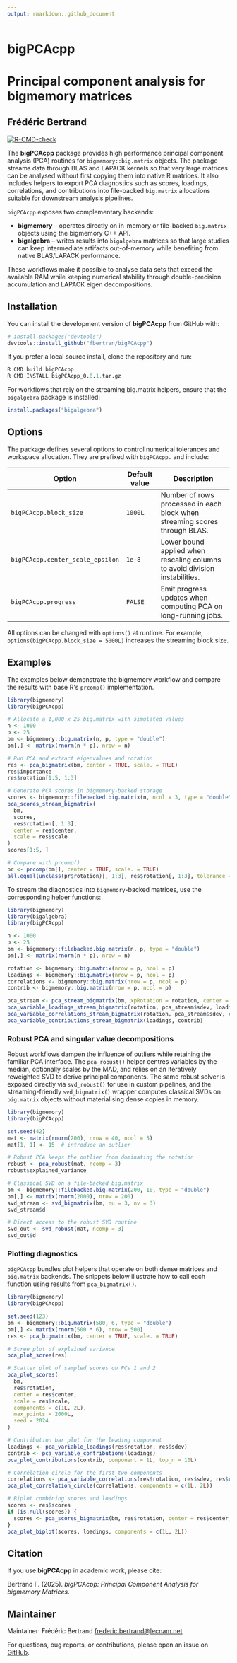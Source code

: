 ```yaml
---
output: rmarkdown::github_document
---
```


<!-- README.md is generated from README.Rmd. Please edit that file -->



# bigPCAcpp

# Principal component analysis for bigmemory matrices
## Frédéric Bertrand

<!-- badges: start -->
[![R-CMD-check](https://github.com/fbertran/bigPCAcpp/actions/workflows/R-CMD-check.yaml/badge.svg)](https://github.com/fbertran/bigPCAcpp/actions/workflows/R-CMD-check.yaml)
<!-- badges: end -->

The **bigPCAcpp** package provides high performance principal component
analysis (PCA) routines for `bigmemory::big.matrix` objects. The package
streams data through BLAS and LAPACK kernels so that very large matrices
can be analysed without first copying them into native R matrices. It
also includes helpers to export PCA diagnostics such as scores,
loadings, correlations, and contributions into file-backed
`big.matrix` allocations suitable for downstream analysis pipelines.

`bigPCAcpp` exposes two complementary backends:

* **bigmemory** – operates directly on in-memory or file-backed
  `big.matrix` objects using the bigmemory C++ API.
* **bigalgebra** – writes results into `bigalgebra` matrices so that
  large studies can keep intermediate artifacts out-of-memory while
  benefiting from native BLAS/LAPACK performance.

These workflows make it possible to analyse data sets that exceed the
available RAM while keeping numerical stability through double-precision
accumulation and LAPACK eigen decompositions.

## Installation

You can install the development version of **bigPCAcpp** from GitHub with:


``` r
# install.packages("devtools")
devtools::install_github("fbertran/bigPCAcpp")
```

If you prefer a local source install, clone the repository and run:


``` r
R CMD build bigPCAcpp
R CMD INSTALL bigPCAcpp_0.0.1.tar.gz
```

For workflows that rely on the streaming big.matrix helpers, ensure that the
`bigalgebra` package is installed:


``` r
install.packages("bigalgebra")
```

## Options

The package defines several options to control numerical tolerances and
workspace allocation. They are prefixed with `bigPCAcpp.` and include:

Option | Default value | Description
--- | --- | ---
`bigPCAcpp.block_size` | `1000L` | Number of rows processed in each block when streaming scores through BLAS.
`bigPCAcpp.center_scale_epsilon` | `1e-8` | Lower bound applied when rescaling columns to avoid division instabilities.
`bigPCAcpp.progress` | `FALSE` | Emit progress updates when computing PCA on long-running jobs.

All options can be changed with `options()` at runtime. For example,
`options(bigPCAcpp.block_size = 5000L)` increases the streaming block size.

## Examples

The examples below demonstrate the bigmemory workflow and compare the
results with base R's `prcomp()` implementation.


``` r
library(bigmemory)
library(bigPCAcpp)

# Allocate a 1,000 x 25 big.matrix with simulated values
n <- 1000
p <- 25
bm <- bigmemory::big.matrix(n, p, type = "double")
bm[,] <- matrix(rnorm(n * p), nrow = n)

# Run PCA and extract eigenvalues and rotation
res <- pca_bigmatrix(bm, center = TRUE, scale. = TRUE)
res$importance
res$rotation[1:5, 1:3]

# Generate PCA scores in bigmemory-backed storage
scores <- bigmemory::filebacked.big.matrix(n, ncol = 3, type = "double")
pca_scores_stream_bigmatrix(
  bm,
  scores,
  res$rotation[, 1:3],
  center = res$center,
  scale = res$scale
)
scores[1:5, ]

# Compare with prcomp()
pr <- prcomp(bm[], center = TRUE, scale. = TRUE)
all.equal(unclass(pr$rotation)[, 1:3], res$rotation[, 1:3], tolerance = 1e-6)
```

To stream the diagnostics into `bigmemory`-backed matrices, use the
corresponding helper functions:


``` r
library(bigmemory)
library(bigalgebra)
library(bigPCAcpp)

n <- 1000
p <- 25
bm <- bigmemory::filebacked.big.matrix(n, p, type = "double")
bm[,] <- matrix(rnorm(n * p), nrow = n)

rotation <- bigmemory::big.matrix(nrow = p, ncol = p)
loadings <- bigmemory::big.matrix(nrow = p, ncol = p)
correlations <- bigmemory::big.matrix(nrow = p, ncol = p)
contrib <- bigmemory::big.matrix(nrow = p, ncol = p)

pca_stream <- pca_stream_bigmatrix(bm, xpRotation = rotation, center = TRUE, scale = FALSE)
pca_variable_loadings_stream_bigmatrix(rotation, pca_stream$sdev, loadings)
pca_variable_correlations_stream_bigmatrix(rotation, pca_stream$sdev, correlations)
pca_variable_contributions_stream_bigmatrix(loadings, contrib)
```

### Robust PCA and singular value decompositions

Robust workflows dampen the influence of outliers while retaining the
familiar PCA interface. The `pca_robust()` helper centres variables by the
median, optionally scales by the MAD, and relies on an iteratively
reweighted SVD to derive principal components. The same robust solver is
exposed directly via `svd_robust()` for use in custom pipelines, and the
streaming-friendly `svd_bigmatrix()` wrapper computes classical SVDs on
`big.matrix` objects without materialising dense copies in memory.


``` r
library(bigmemory)
library(bigPCAcpp)

set.seed(42)
mat <- matrix(rnorm(200), nrow = 40, ncol = 5)
mat[1, 1] <- 15  # introduce an outlier

# Robust PCA keeps the outlier from dominating the rotation
robust <- pca_robust(mat, ncomp = 3)
robust$explained_variance

# Classical SVD on a file-backed big.matrix
bm <- bigmemory::filebacked.big.matrix(200, 10, type = "double")
bm[,] <- matrix(rnorm(2000), nrow = 200)
svd_stream <- svd_bigmatrix(bm, nu = 3, nv = 3)
svd_stream$d

# Direct access to the robust SVD routine
svd_out <- svd_robust(mat, ncomp = 3)
svd_out$d
```

### Plotting diagnostics

`bigPCAcpp` bundles plot helpers that operate on both dense matrices and
`big.matrix` backends. The snippets below illustrate how to call each
function using results from `pca_bigmatrix()`.


``` r
library(bigmemory)
library(bigPCAcpp)

set.seed(123)
bm <- bigmemory::big.matrix(500, 6, type = "double")
bm[,] <- matrix(rnorm(500 * 6), nrow = 500)
res <- pca_bigmatrix(bm, center = TRUE, scale. = TRUE)

# Scree plot of explained variance
pca_plot_scree(res)

# Scatter plot of sampled scores on PCs 1 and 2
pca_plot_scores(
  bm,
  res$rotation,
  center = res$center,
  scale = res$scale,
  components = c(1L, 2L),
  max_points = 2000L,
  seed = 2024
)

# Contribution bar plot for the leading component
loadings <- pca_variable_loadings(res$rotation, res$sdev)
contrib <- pca_variable_contributions(loadings)
pca_plot_contributions(contrib, component = 1L, top_n = 10L)

# Correlation circle for the first two components
correlations <- pca_variable_correlations(res$rotation, res$sdev, res$column_sd)
pca_plot_correlation_circle(correlations, components = c(1L, 2L))

# Biplot combining scores and loadings
scores <- res$scores
if (is.null(scores)) {
  scores <- pca_scores_bigmatrix(bm, res$rotation, center = res$center, scale = res$scale)
}
pca_plot_biplot(scores, loadings, components = c(1L, 2L))
```

## Citation

If you use **bigPCAcpp** in academic work, please cite:

Bertrand F. (2025). *bigPCAcpp: Principal Component Analysis for bigmemory Matrices*.

## Maintainer

Maintainer: Frédéric Bertrand <frederic.bertrand@lecnam.net>

For questions, bug reports, or contributions, please open an issue on
[GitHub](https://github.com/fbertran/bigPCAcpp).

